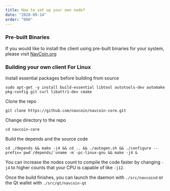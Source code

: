 ```yaml
---
title: How to set up your own node?
date: "2020-09-14"
order: "000"
---
```


### Pre-built Binaries

If you would like to install the client using pre-built binaries for your system, please visit [NavCoin.org](https://navcoin.org/en/wallets/#download-core)

### Building your own client For Linux

Install essential packages before building from source

```
sudo apt-get -y install build-essential libtool autotools-dev automake pkg-config git curl libattr1-dev cmake
```

Clone the repo

```
git clone https://github.com/navcoin/navcoin-core.git
```

Change directory to the repo

```
cd navcoin-core
```

Build the depends and the source code

```
cd ./depends && make -j4 && cd .. && ./autogen.sh && ./configure --prefix=`pwd`/depends/`uname -m`-pc-linux-gnu && make -j4 &
```

You can increase the nodes count to compile the code faster by changing `-j4` to higher counts that your CPU is capable of like `-j12`.

Once the build finishes, you can launch the daemon with `./src/navcoind` or the Qt wallet with `./src/qt/navcoin-qt`

